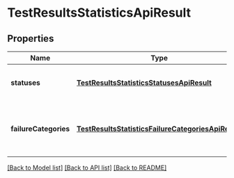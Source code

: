 # TestResultsStatisticsApiResult

## Properties
Name | Type | Description | Notes
------------ | ------------- | ------------- | -------------
**statuses** | [**TestResultsStatisticsStatusesApiResult**](TestResultsStatisticsStatusesApiResult.md) | Test results counts aggregated by outcome | [readonly] 
**failureCategories** | [**TestResultsStatisticsFailureCategoriesApiResult**](TestResultsStatisticsFailureCategoriesApiResult.md) | Test results counts aggregated by result failure categories | [readonly] 

[[Back to Model list]](../README.md#documentation-for-models) [[Back to API list]](../README.md#documentation-for-api-endpoints) [[Back to README]](../README.md)



